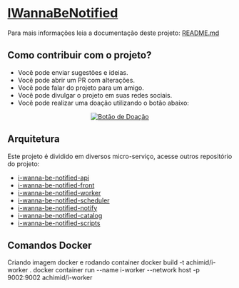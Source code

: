 # [IWannaBeNotified](http://iwannabenotified.ddns.net/) 

Para mais informações leia a documentação deste projeto: [README.md](https://github.com/achimid/i-wanna-be-notified-api)

## Como contribuir com o projeto?
* Você pode enviar sugestões e ideias.
* Você pode abrir um PR com alterações.
* Você pode falar do projeto para um amigo.
* Você pode divulgar o projeto em suas redes sociais.
* Você pode realizar uma doação utilizando o botão abaixo:

<p align="center">
  <a href="https://www.paypal.com/donate?hosted_button_id=36KAJHCWGX5HJ">
      <img src="https://www.paypalobjects.com/pt_BR/i/btn/btn_donateCC_LG.gif" alt="Botão de Doação">
  </a>
</p>


## Arquitetura

Este projeto é dividido em diversos micro-serviço, acesse outros repositório do projeto:

* [i-wanna-be-notified-api](https://github.com/achimid/i-wanna-be-notified-api)
* [i-wanna-be-notified-front](https://github.com/achimid/i-wanna-be-notified-front)
* [i-wanna-be-notified-worker](https://github.com/achimid/i-wanna-be-notified-worker)
* [i-wanna-be-notified-scheduler](https://github.com/achimid/i-wanna-be-notified-scheduler)
* [i-wanna-be-notified-notify](https://github.com/achimid/i-wanna-be-notified-notify)
* [i-wanna-be-notified-catalog](https://github.com/achimid/i-wanna-be-notified-catalog)
* [i-wanna-be-notified-scripts](https://github.com/achimid/i-wanna-be-notified-scripts)

## Comandos Docker

Criando imagem docker e rodando container
  docker build -t achimid/i-worker .
  docker container run --name i-worker --network host -p 9002:9002 achimid/i-worker

